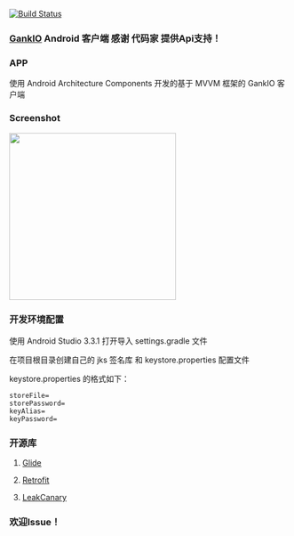 [![Build Status](https://travis-ci.org/Cr321/GankIO.svg?branch=master)](https://travis-ci.org/Cr321/GankIO)
### [GankIO](http://gank.io/) Android 客户端 感谢 代码家 提供Api支持！
### APP
使用 Android Architecture Components 开发的基于 MVVM 框架的 GankIO 客户端
### Screenshot
<img src="art/1.gif" width="300">

### 开发环境配置
使用 Android Studio 3.3.1 打开导入 settings.gradle 文件

在项目根目录创建自己的 jks 签名库 和 keystore.properties 配置文件

keystore.properties 的格式如下：

```
storeFile=
storePassword=
keyAlias=
keyPassword=
```

### 开源库
1. [Glide](https://github.com/bumptech/glide)

2. [Retrofit](https://github.com/square/retrofit)

3. [LeakCanary](https://github.com/square/leakcanary)

### 欢迎Issue！